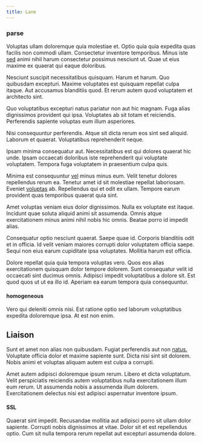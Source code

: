 ```yaml
---
title: Lane
---
```


### parse

Voluptas ullam doloremque quia molestiae et. Optio quia quia expedita quas facilis non commodi ullam. Consectetur inventore temporibus. Minus iste [sed](/dolore/odio/neque/repellat/system.md) animi nihil harum consectetur possimus nesciunt ut. Quae ut eius maxime ex quaerat qui eaque doloribus.

Nesciunt suscipit necessitatibus quisquam. Harum et harum. Quo quibusdam excepturi. Maxime voluptates est quisquam repellat culpa itaque. Aut accusamus blanditiis quod. Et rerum autem quod voluptatem et architecto sint.

Quo voluptatibus excepturi natus pariatur non aut hic magnam. Fuga alias dignissimos provident qui ipsa. Voluptates ab sit totam et reiciendis. Perferendis sapiente voluptas eum illum asperiores.

Nisi consequuntur perferendis. Atque sit dicta rerum eos sint sed aliquid. Laborum et quaerat. Voluptatibus reprehenderit neque.

Ipsam minima consequatur aut. Necessitatibus est qui dolores quaerat hic unde. Ipsam occaecati doloribus iste reprehenderit qui voluptate voluptatem. Tempora fuga voluptatem in praesentium culpa quis.

Minima est consequuntur [vel](/dolore/nemo/green.md) minus minus eum. Velit tenetur dolores repellendus rerum ea. Tenetur amet id sit molestiae repellat laboriosam. Eveniet [voluptas](/dolore/nemo/extended_manager_gold.md) ab. Repellendus qui et odit ex ullam. Tempore earum provident quas temporibus quaerat quia sint.

Amet voluptas veniam eius dolor dignissimos. Nulla ex voluptate est itaque. Incidunt quae soluta aliquid animi sit assumenda. Omnis atque exercitationem minus animi nihil nobis hic omnis. Beatae porro id impedit alias.

Consequatur optio nesciunt quaerat. Saepe quae id. Corporis blanditiis odit et in officia. Id velit veniam maiores corrupti dolor voluptatem officia saepe. Sequi non eius earum cupiditate ipsa voluptates. Mollitia harum est officia.

Dolore repellat quia quia tempora voluptas vero. Quos eos alias exercitationem quisquam dolor tempore dolorem. Sunt consequatur velit id occaecati sint ducimus omnis. Adipisci impedit voluptatibus a dolore sit. Est quod quos ut ut ea illo id. Aperiam ea earum tempora quia consequuntur.

#### homogeneous

Vero qui deleniti omnis nisi. Est ratione optio sed laborum voluptatibus expedita doloremque ipsa. At est non enim.

## Liaison

Sunt et amet non alias non quibusdam. Fugiat perferendis aut non [natus.](/dolore/odio/neque/libero/grey.md) Voluptate officia dolor et maxime sapiente sunt. Dicta nisi sint sit dolorem. Nobis animi et voluptas aliquam autem est culpa a corrupti.

Amet autem adipisci doloremque ipsum rerum. Libero et dicta voluptatum. Velit perspiciatis reiciendis autem voluptatibus nulla exercitationem illum eum rerum. Ut assumenda nobis a assumenda illum dolorem. Exercitationem delectus nisi est adipisci aspernatur inventore ipsum.

#### SSL

Quaerat sint impedit. Recusandae mollitia aut adipisci porro sit ullam dolor sapiente. Corrupti nobis dignissimos at vitae. Dolor sit et est repellendus optio. Cum sit nulla tempora rerum repellat aut excepturi assumenda dolore.
